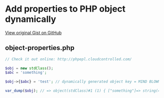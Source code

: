 # Add properties to PHP object dynamically

[View original Gist on GitHub](https://gist.github.com/Integralist/5109219)

## object-properties.php

```php
// Check it out online: http://phpepl.cloudcontrolled.com/
 
$obj = new stdClass();
$abc = 'something';
 
$obj->{$abc} = 'test'; // dynamically generated object key = MIND BLOWN
 
var_dump($obj); // => object(stdClass)#1 (1) { ["something"]=> string(4) "test" }
```

